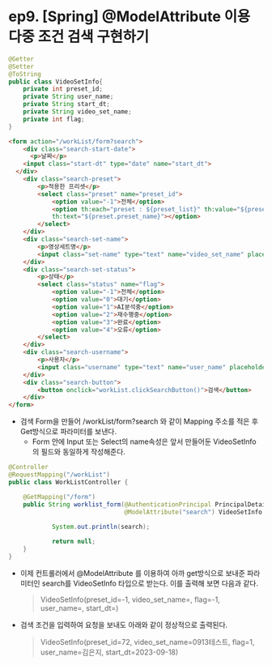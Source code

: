 # ep9. [Spring] @ModelAttribute 이용 다중 조건 검색 구현하기
```java
@Getter
@Setter
@ToString
public class VideoSetInfo{
    private int preset_id;
    private String user_name;
    private String start_dt;
    private String video_set_name;
    private int flag;
}
```
```HTML
<form action="/workList/form?search">
	<div class="search-start-date">
	  <p>날짜</p>
    <input class="start-dt" type="date" name="start_dt">
  </div>
	<div class="search-preset">
		<p>적용한 프리셋</p>
		<select class="preset" name="preset_id">
			<option value="-1">전체</option>
			<option th:each="preset : ${preset_list}" th:value="${preset.preset_id}" 
			th:text="${preset.preset_name}"></option>
		</select>
	</div>
	<div class="search-set-name">
		<p>영상세트명</p>
		<input class="set-name" type="text" name="video_set_name" placeholder="영상세트명 입력">
	</div>
	<div class="search-set-status">
		<p>상태</p>
		<select class="status" name="flag">
			<option value="-1">전체</option>
			<option value="0">대기</option>
			<option value="1">AI분석중</option>
			<option value="2">재수행중</option>
			<option value="3">완료</option>
			<option value="4">오류</option>
		</select>
	</div>
	<div class="search-username">
		<p>사용자</p>
		<input class="username" type="text" name="user_name" placeholder="사용자명 입력">
	</div>
	<div class="search-button">
		<button onclick="workList.clickSearchButton()">검색</button>
	</div>
</form>
```
- 검색 Form을 만들어 /workList/form?search 와 같이 Mapping 주소를 적은 후 Get방식으로 파라미터를 보낸다.
    - Form 안에 Input 또는 Select의 name속성은 앞서 만들어둔 VideoSetInfo 의 필드와 동일하게 작성해준다.
```java
@Controller
@RequestMapping("/workList")
public class WorkListController {

    @GetMapping("/form")
    public String worklist_form(@AuthenticationPrincipal PrincipalDetails userDetails,
                                @ModelAttribute("search") VideoSetInfo search, Model model) {
            
            System.out.println(search);

            return null;
    }
}
```
- 이제 컨트롤러에서 @ModelAttribute 를 이용하여 아까 get방식으로 보내준 파라미터인 search를 VideoSetInfo 타입으로 받는다. 이를 출력해 보면 다음과 같다.
    > VideoSetInfo(preset_id=-1, video_set_name=, flag=-1, user_name=, start_dt=) 
- 검색 조건을 입력하여 요청을 보내도 아래와 같이 정상적으로 출력된다.
    > VideoSetInfo(preset_id=72, video_set_name=0913테스트, flag=1, user_name=김은지, start_dt=2023-09-18)